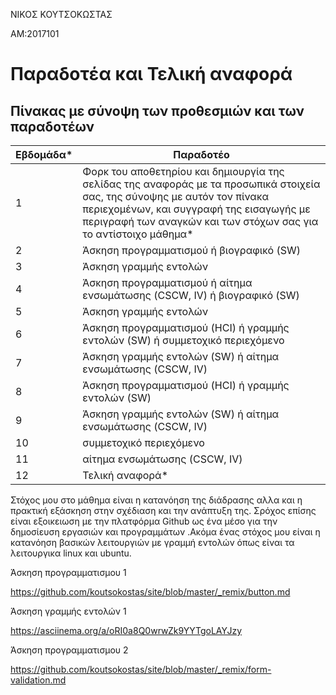 ΝΙΚΟΣ ΚΟΥΤΣΟΚΩΣΤΑΣ

ΑΜ:2017101

# Παραδοτέα και Τελική αναφορά

## Πίνακας με σύνοψη των προθεσμιών και των παραδοτέων



| Εβδομάδα* | Παραδοτέο |
| --- | --- |
| 1 | Φορκ του αποθετηρίου και δημιουργία της σελίδας της αναφοράς με τα προσωπικά στοιχεία σας, της σύνοψης με αυτόν τον πίνακα περιεχομένων, και συγγραφή της εισαγωγής με περιγραφή των αναγκών και των στόχων σας για το αντίστοιχο μάθημα* |
| 2 | Άσκηση προγραμματισμού ή βιογραφικό  (SW) |
| 3 | Άσκηση γραμμής εντολών |
| 4 | Άσκηση προγραμματισμού ή αίτημα ενσωμάτωσης (CSCW, IV) ή βιογραφικό  (SW) |
| 5 | Άσκηση γραμμής εντολών |
| 6 | Άσκηση προγραμματισμού (HCI) ή γραμμής εντολών (SW) ή συμμετοχικό περιεχόμενο |
| 7 | Άσκηση γραμμής εντολών (SW) ή αίτημα ενσωμάτωσης (CSCW, IV) |
| 8 | Άσκηση προγραμματισμού (HCI) ή γραμμής εντολών (SW) |
| 9 | Άσκηση γραμμής εντολών (SW) ή αίτημα ενσωμάτωσης (CSCW, IV) |
| 10 | συμμετοχικό περιεχόμενο |
| 11 | αίτημα ενσωμάτωσης (CSCW, IV) |
| 12 | Τελική αναφορά* |


Στόχος μου στο μάθημα είναι η κατανόηση της διάδρασης αλλα και η πρακτική εξάσκηση στην σχέδιαση και την ανάπτυξη της.
Σρόχος επίσης είναι  εξοικειωση με την πλατφόρμα Github ως ένα μέσο για την δημοσίευση εργασιών και προγραμμάτων .Ακόμα ένας στόχος μου είναι η κατανόηση βασικών λειτουργιών   με γραμμή εντολών όπως είναι τα λειτουργικα linux και ubuntu. 


Άσκηση προγραμματισμου 1

https://github.com/koutsokostas/site/blob/master/_remix/button.md

Άσκηση γραμμής εντολών 1

https://asciinema.org/a/oRI0a8Q0wrwZk9YYTgoLAYJzy

Άσκηση προγραμματισμου 2

https://github.com/koutsokostas/site/blob/master/_remix/form-validation.md
